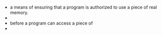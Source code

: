 - a means of ensuring that a program is authorized to use a piece of real memory.
-
- before a program can access a piece of
-